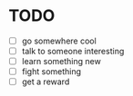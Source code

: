 
# TODO

 - [ ] go somewhere cool
 - [ ] talk to someone interesting
 - [ ] learn something new
 - [ ] fight something
 - [ ] get a reward
